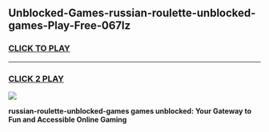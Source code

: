 
## Unblocked-Games-russian-roulette-unblocked-games-Play-Free-067lz
<h3>
<a href="https://premium76.site?title=russian-roulette-unblocked-games&ref=20M">CLICK TO PLAY</a></h3>
<hr>

<h3>
<a href="https://premium76.site?title=russian-roulette-unblocked-games&ref=20M">CLICK 2 PLAY</a>
  
</h3>

<a href="https://premium76.site?title=russian-roulette-unblocked-games&ref=19M"><img src="https://clearcache.store/games.png"></a>


**russian-roulette-unblocked-games games unblocked: Your Gateway to Fun and Accessible Online Gaming**
